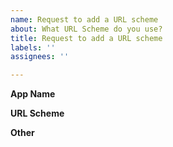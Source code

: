 ```yaml
---
name: Request to add a URL scheme
about: What URL Scheme do you use?
title: Request to add a URL scheme
labels: ''
assignees: ''

---
```


**App Name**

**URL Scheme**

**Other**
